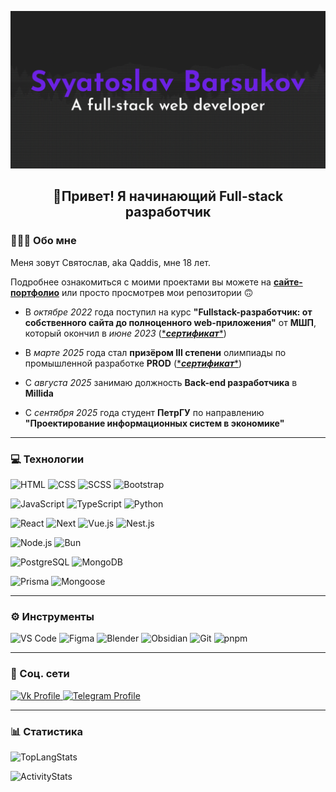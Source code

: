 [![HeaderBanner](https://github.com/qaddis/qaddis/blob/main/assets/Banner.png)](https://qaddis.vercel.app)

<h2 align="center">
👋Привет! Я начинающий Full-stack разработчик
</h2>

### 🧑🏼‍💻 Обо мне

Меня зовут Святослав, aka Qaddis, мне 18 лет.

Подробнее ознакомиться с моими проектами вы можете на [**сайте-портфолио**](https://qaddis.vercel.app/) или просто просмотрев мои репозитории 🙃

- В _октябре 2022_ года поступил на курс **"Fullstack-разработчик: от собственного сайта до полноценного web-приложения"** от **МШП**, который окончил в _июне 2023_ ([\*_**сертификат**_\*](https://github.com/Qaddis/Qaddis/blob/main/assets/certificate_mshp.pdf))

- В _марте 2025_ года стал **призёром III степени** олимпиады по промышленной разработке **PROD** ([\*_**сертификат**_\*](https://github.com/Qaddis/Qaddis/blob/main/assets/certificate_prod.pdf))

- С _августа 2025_ занимаю должность **Back-end разработчика** в **Millida**

- С _сентября 2025_ года студент **ПетрГУ** по направлению **"Проектирование информационных систем в экономике"**

---

### 💻 Технологии

![HTML](https://img.shields.io/badge/-HTML-212121?style=for-the-badge&logo=html5)
![CSS](https://img.shields.io/badge/-CSS-212121?style=for-the-badge&logo=css&logoColor=663399)
![SCSS](https://img.shields.io/badge/-scss-212121?style=for-the-badge&logo=sass)
![Bootstrap](https://img.shields.io/badge/-Bootstrap-212121?style=for-the-badge&logo=bootstrap)

![JavaScript](https://img.shields.io/badge/-JavaScript-212121?style=for-the-badge&logo=javascript)
![TypeScript](https://img.shields.io/badge/-TypeScript-212121?style=for-the-badge&logo=typescript)
![Python](https://img.shields.io/badge/-Python-212121?style=for-the-badge&logo=python)

![React](https://img.shields.io/badge/-React-212121?style=for-the-badge&logo=react)
![Next](https://img.shields.io/badge/-Next.js-212121?style=for-the-badge&logo=nextdotjs)
![Vue.js](https://img.shields.io/badge/-Vue.js-212121?style=for-the-badge&logo=vuedotjs)
![Nest.js](https://img.shields.io/badge/-Nest.js-212121?style=for-the-badge&logo=nestjs&logoColor=E0234E)

![Node.js](https://img.shields.io/badge/-Node.js-212121?style=for-the-badge&logo=nodedotjs)
![Bun](https://img.shields.io/badge/-Bun-212121?style=for-the-badge&logo=bun)

![PostgreSQL](https://img.shields.io/badge/-PostgreSQL-212121?style=for-the-badge&logo=postgresql)
![MongoDB](https://img.shields.io/badge/-MongoDB-212121?style=for-the-badge&logo=mongodb)

![Prisma](https://img.shields.io/badge/-Prisma-212121?style=for-the-badge&logo=prisma)
![Mongoose](https://img.shields.io/badge/-Mongoose-212121?style=for-the-badge&logo=mongoose&logoColor=880000)

---

### ⚙️ Инструменты

![VS Code](https://img.shields.io/badge/VS-VS_Code-212121?labelColor=0078D4&style=for-the-badge&logo=visualstudiocode&logoColor=007ACC)
![Figma](https://img.shields.io/badge/-Figma-212121?style=for-the-badge&logo=figma&logoColor=F24E1E)
![Blender](https://img.shields.io/badge/-Blender-212121?style=for-the-badge&logo=blender)
![Obsidian](https://img.shields.io/badge/-Obsidian-212121?style=for-the-badge&logo=Obsidian&logoColor=7C3AED)
![Git](https://img.shields.io/badge/-Git-212121?style=for-the-badge&logo=git)
![pnpm](https://img.shields.io/badge/-pnpm-212121?style=for-the-badge&logo=pnpm)

---

### 📱 Соц. сети

<div>
	<a href="https://vk.com/qaddis" target="_blank">
		<img style="width: 60px" src="https://img.icons8.com/color/96/vk-circled--v1.png" alt="Vk Profile" />
	</a>
	<a href="https://t.me/qaddis" target="_blank">
		<img style="width: 60px" src="https://img.icons8.com/color/96/telegram-app--v1.png" alt="Telegram Profile" />
	</a>
</div>

---

### 📊 Статистика

![TopLangStats](https://github-readme-stats.vercel.app/api/top-langs/?username=qaddis&langs_count=6&layout=compact&theme=catppuccin_mocha&hide_border=true&card_width=850%&locale=ru)

![ActivityStats](https://github-readme-activity-graph.vercel.app/graph?username=qaddis&hide_border=true&radius=10&height=350&title_color=94E2D5&bg_color=1e1e2e&point=74c7ec&line=89b4fa&color=b4befe&custom_title=График%20активности)
